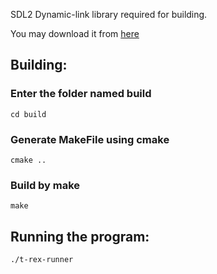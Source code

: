 

SDL2 Dynamic-link library required for building.

You may download it from [here](https://www.libsdl.org/download-2.0.php "SDL2")


## Building:


### Enter the folder named build

 
	cd build


### Generate MakeFile using cmake


	cmake ..


### Build by make

	make



## Running the program:

	./t-rex-runner
